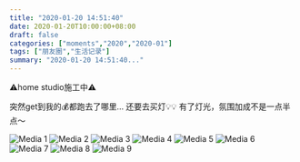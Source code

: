 ```yaml
---
title: "2020-01-20 14:51:40"
date: 2020-01-20T10:00:00+08:00
draft: false
categories: ["moments","2020","2020-01"]
tags: ["朋友圈","生活记录"]
summary: "2020-01-20 14:51:40..."
---
```


⚠️home studio施工中⚠️

突然get到我的💰都跑去了哪里…
还要去买灯💡💡
有了灯光，氛围加成不是一点半点～

![Media 1](/Moments/photos/2020-01-20/202001201451400.jpg)
![Media 2](/Moments/photos/2020-01-20/202001201451401.jpg)
![Media 3](/Moments/photos/2020-01-20/202001201451402.jpg)
![Media 4](/Moments/photos/2020-01-20/202001201451403.jpg)
![Media 5](/Moments/photos/2020-01-20/202001201451404.jpg)
![Media 6](/Moments/photos/2020-01-20/202001201451405.jpg)
![Media 7](/Moments/photos/2020-01-20/202001201451406.jpg)
![Media 8](/Moments/photos/2020-01-20/202001201451407.jpg)
![Media 9](/Moments/photos/2020-01-20/202001201451408.jpg)

